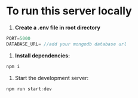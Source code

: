 # To run this server locally

1. **Create a  .env  file in root directory** 

```jsx
PORT=5000
DATABASE_URL= //add your mongodb database url

```

1. **Install dependencies:**

```jsx
npm i
```

1. Start the development server:

```jsx
npm run start:dev

```